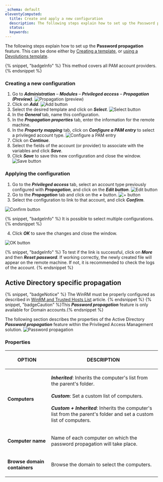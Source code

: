 ```yaml
---
_schema: default
eleventyComputed:
  title: Create and apply a new configuration
  description: The following steps explain how to set up the Password propagation feature.
  status:
  keywords:
---
```

The following steps explain how to set up the **Password propagation** feature. This can be done either by [Creating a template](#creating-a-new-configuration), or [using a Devolutions template](/pam/server/propagation-scripts/import-propagation-script-template/).

{% snippet, "badgeInfo" %}
This method covers all PAM account providers.
{% endsnippet %}

### Creating a new configuration

1. Go to ***Administration*** – ***Modules*** – ***Privileged access*** – ***Propagation (Preview)***. ![Propagation (preview)](https://cdnweb.devolutions.net/docs/DVLS4054_2024_2.png "Propagation &#40;preview&#41;")
2. Click on ***Add***. ![Add button](https://cdnweb.devolutions.net/docs/DVLS4049_2024_2.png "Add button")
3. Select the desired template and click on ***Select***. ![Select button](https://cdnweb.devolutions.net/docs/DVLS4055_2024_2.png "Select button")
4. In the ***General*** tab, name this configuration.
5. In the ***Propagation properties*** tab, enter the information for the remote machine.
6. In the ***Property mapping*** tab, click on ***Configure a PAM entry*** to select a privileged account type. ![Configure a PAM entry](https://cdnweb.devolutions.net/docs/docs_en_kb_KB0103.png "Configure a PAM entry")
7. Click on ***Continue***.
8. Select the fields of the account (or provider) to associate with the variables and click ***Save***.
9. Click ***Save*** to save this new configuration and close the window. ![Save button](https://cdnweb.devolutions.net/docs/docs_en_kb_KB0104.png "Save button")

### Applying the configuration

1. Go to the ***Privileged access*** tab, select an account type previously configured with ***Propagation***, and click on the ***Edit button***. ![Edit button](https://cdnweb.devolutions.net/docs/DVLS4056_2024_2.png "Edit button")
2. Go to the ***Propagation*** tab and click on the ***\+*** button. ![+ button](https://cdnweb.devolutions.net/docs/docs_en_kb_KB0105.png "+ button")
3. Select the configuration to link to that account, and click ***Confirm***.

![Confirm button](https://cdnweb.devolutions.net/docs/docs_en_kb_KB0106.png "Confirm button")

{% snippet, "badgeInfo" %}
It is possible to select multiple configurations.
{% endsnippet %}

4. Click ***OK*** to save the changes and close the window.

![OK button](https://cdnweb.devolutions.net/docs/docs_en_kb_KB0107.png "OK button")

{% snippet, "badgeInfo" %}
To test if the link is successful, click on ***More*** and then ***Reset password***. If working correctly, the newly created file will appear on the remote machine. If not, it is recommended to check the logs of the account.
{% endsnippet %}

## Active Directory specific propagation

{% snippet, "badgeNotice" %}
The WinRM must be properly configured as described in [WinRM and Trusted Hosts List](/server/kb/how-to-articles/winrm-trustedhostslist/) article.
{% endsnippet %} {% snippet, "badgeCaution" %}This ***Password propagation*** feature is only available for Domain accounts.{% endsnippet %}

The following section describes the properties of the Active Directory ***Password propagation*** feature within the Privileged Access Management solution. ![Password propagation](https://cdnweb.devolutions.net/docs/docs_en_server_ServerOp8174.png "Password propagation")

### Properties

<table><thead><tr><th><p>OPTION</p></th><th><p>DESCRIPTION</p></th></tr></thead><tbody><tr><td><p><strong>Computers</strong></p></td><td><p><em><strong>Inherited</strong></em>: Inherits the computer's list from the parent's folder.<br /><br /><em><strong>Custom</strong></em>: Set a custom list of computers.<br /><br /><em><strong>Custom + Inherited</strong></em>: Inherits the computer's list from the parent's folder and set a custom list of computers.</p></td></tr><tr><td><p><strong>Computer name</strong></p></td><td><p>Name of each computer on which the password propagation will take place.</p></td></tr><tr><td><p><strong>Browse domain containers</strong></p></td><td><p>Browse the domain to select the computers.</p></td></tr></tbody></table>
